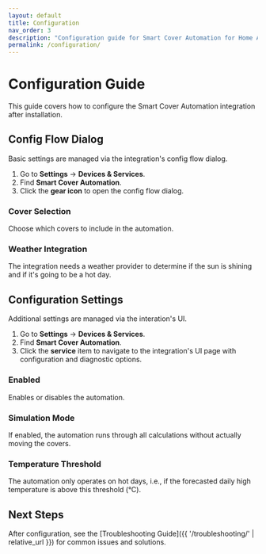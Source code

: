 ```yaml
---
layout: default
title: Configuration
nav_order: 3
description: "Configuration guide for Smart Cover Automation for Home Assistant."
permalink: /configuration/
---
```


# Configuration Guide

This guide covers how to configure the Smart Cover Automation integration after installation.

## Config Flow Dialog

Basic settings are managed via the integration's config flow dialog.

1. Go to **Settings** → **Devices & Services**.
2. Find **Smart Cover Automation**.
3. Click the **gear icon** to open the config flow dialog.

### Cover Selection

Choose which covers to include in the automation.

### Weather Integration

The integration needs a weather provider to determine if the sun is shining and if it's going to be a hot day.

## Configuration Settings

Additional settings are managed via the interation's UI.

1. Go to **Settings** → **Devices & Services**.
2. Find **Smart Cover Automation**.
3. Click the **service** item to navigate to the integration's UI page with configuration and diagnostic options.

### Enabled

Enables or disables the automation.

### Simulation Mode

If enabled, the automation runs through all calculations without actually moving the covers.

### Temperature Threshold

The automation only operates on hot days, i.e., if the forecasted daily high temperature is above this threshold (°C).

## Next Steps

After configuration, see the [Troubleshooting Guide]({{ '/troubleshooting/' | relative_url }}) for common issues and solutions.